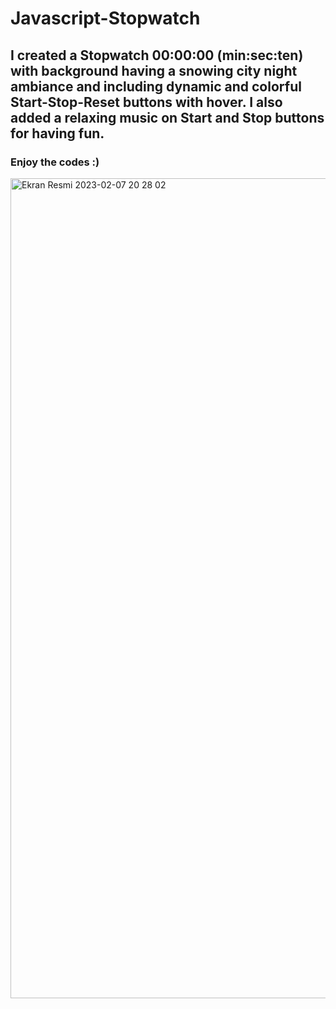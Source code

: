 # Javascript-Stopwatch
## I created a Stopwatch 00:00:00 (min:sec:ten) with background having a snowing city night ambiance and including dynamic and colorful Start-Stop-Reset buttons with hover. I also added a relaxing music on Start and Stop buttons for having fun.
### Enjoy the codes :)

<img width="1312" alt="Ekran Resmi 2023-02-07 20 28 02" src="https://user-images.githubusercontent.com/105978929/217319835-fc7bab83-8712-49bc-af16-e29e96783f37.png">
